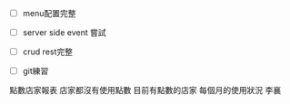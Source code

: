 - [ ] menu配置完整
- [ ] server side event 嘗試
- [ ] crud rest完整
- [ ] git練習


點數店家報表
店家都沒有使用點數
目前有點數的店家 每個月的使用狀況
李襄